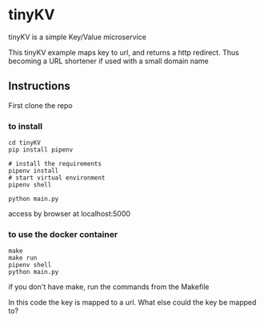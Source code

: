 # tinyKV

tinyKV is a simple Key/Value microservice

This tinyKV example maps key to url, and returns a http redirect. Thus becoming a URL shortener if used with a small domain name 

## Instructions

First clone the repo

### to install

```
cd tinyKV
pip install pipenv

# install the requirements
pipenv install
# start virtual environment
pipenv shell  

python main.py

```
access by browser at localhost:5000

### to use the docker container

```
make
make run
pipenv shell
python main.py
```

if you don't have make, run the commands from the Makefile

In this code the key is mapped to a url. What else could the key be mapped to?
